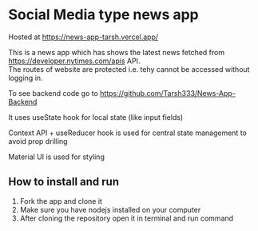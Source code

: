 Social Media type news app
==========================

Hosted at https://news-app-tarsh.vercel.app/

This is a news app which has shows the latest news fetched from https://developer.nytimes.com/apis API.  
The routes of website are protected i.e. tehy cannot be accessed without logging in.  
  
To see backend code go to https://github.com/Tarsh333/News-App-Backend

It uses useState hook for local state (like input fields)

Context API + useReducer hook is used for central state management to avoid prop drilling

Material UI is used for styling

How to install and run
----------------------

1.  Fork the app and clone it
2.  Make sure you have nodejs installed on your computer
3.  After cloning the repository open it in terminal and run command

